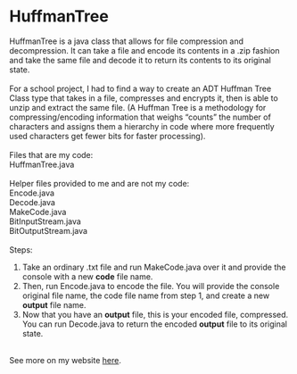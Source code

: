 # HuffmanTree
HuffmanTree is a java class that allows for file compression and decompression. It can take a file and encode its contents in a .zip fashion and take the same file and decode it to return its contents to its original state. 
</br></br>
For a school project, I had to find a way to create an ADT Huffman Tree Class type that takes in a file, compresses and encrypts it, then is able to unzip and extract the same file. (A Huffman Tree is a methodology for compressing/encoding information that weighs “counts” the number of characters and assigns them a hierarchy in code where more frequently used characters get fewer bits for faster processing).
</br></br>
Files that are my code:</br>
HuffmanTree.java</br>
</br>
Helper files provided to me and are not my code:</br>
Encode.java</br>
Decode.java</br>
MakeCode.java</br>
BitInputStream.java</br>
BitOutputStream.java</br>
</br>
Steps:</br>
1. Take an ordinary .txt file and run MakeCode.java over it and provide the console with a new <b>code</b> file name.</br>
2. Then, run Encode.java to encode the file. You will provide the console original file name, the code file name from step 1, and create a new <b>output</b> file name.</br>
3. Now that you have an <b>output</b> file, this is your encoded file, compressed. You can run Decode.java to return the encoded <b>output</b> file to its original state.</br>
</br>
See more on my website <a href="https://terranjendro.wordpress.com/">here</a>.
